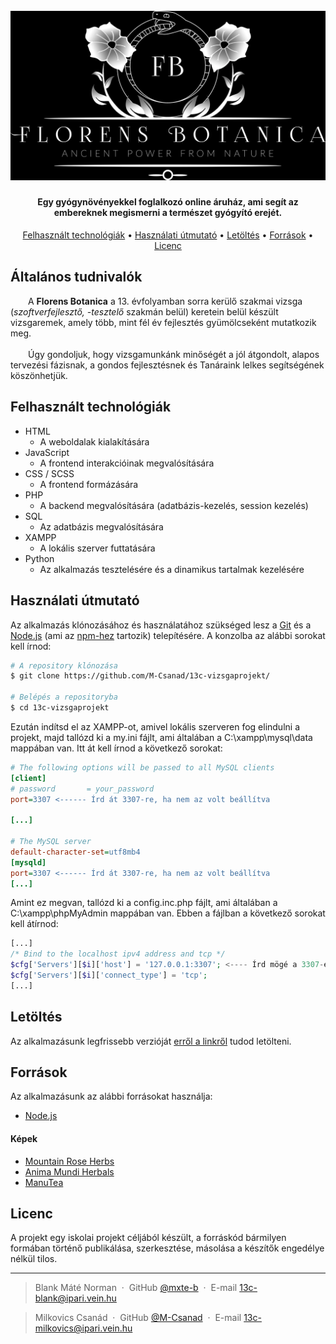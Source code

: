 
<h1 align="center">
  <br>
  <img src="./LOGO/herbalLogo_black.png" alt="Florens Botanica" width="600">

</h1>

<h4 align="center">Egy gyógynövényekkel foglalkozó online áruház, ami segít az embereknek megismerni a természet gyógyító erejét.</h4>

<p align="center">
  <a href="#felhasznált-technológiák">Felhasznált technológiák</a> •
  <a href="#használati-útmutató">Használati útmutató</a> •
  <a href="#letöltés">Letöltés</a> •
  <a href="#források">Források</a> •
  <a href="#licenc">Licenc</a>
</p>

## Általános tudnivalók
&emsp;&emsp;A <b>Florens Botanica</b> a 13. évfolyamban sorra kerülő szakmai vizsga (<i>szoftverfejlesztő, -tesztelő</i> szakmán belül) keretein belül készült vizsgaremek, amely több, mint fél év fejlesztés gyümölcseként mutatkozik meg. 
<br><br>&emsp;&emsp;Úgy gondoljuk, hogy vizsgamunkánk minőségét a jól átgondolt, alapos tervezési fázisnak, a gondos fejlesztésnek és Tanáraink lelkes segítségének köszönhetjük.
## Felhasznált technológiák
* HTML
  - A weboldalak kialakítására
* JavaScript
  - A frontend interakcióinak megvalósítására
* CSS / SCSS
  - A frontend formázására
* PHP
  - A backend megvalósítására (adatbázis-kezelés, session kezelés)
* SQL
  - Az adatbázis megvalósítására
* XAMPP
  - A lokális szerver futtatására
* Python
  - Az alkalmazás tesztelésére és a dinamikus tartalmak kezelésére
## Használati útmutató

Az alkalmazás klónozásához és használatához szükséged lesz a [Git](https://git-scm.com) és a [Node.js](https://nodejs.org/en/download/) (ami az [npm-hez](http://npmjs.com) tartozik) telepítésére. A konzolba az alábbi sorokat kell írnod:

```bash
# A repository klónozása
$ git clone https://github.com/M-Csanad/13c-vizsgaprojekt/

# Belépés a repositoryba
$ cd 13c-vizsgaprojekt
```
Ezután indítsd el az XAMPP-ot, amivel lokális szerveren fog elindulni a projekt, majd tallózd ki a my.ini fájlt, ami általában a C:\xampp\mysql\data mappában van. Itt át kell írnod a következő sorokat:
```ini
# The following options will be passed to all MySQL clients
[client]
# password       = your_password 
port=3307 <------ Írd át 3307-re, ha nem az volt beállítva

[...]

# The MySQL server
default-character-set=utf8mb4
[mysqld]
port=3307 <------ Írd át 3307-re, ha nem az volt beállítva
[...]
```
Amint ez megvan, tallózd ki a config.inc.php fájlt, ami általában a C:\xampp\phpMyAdmin mappában van. Ebben a fájlban a következő sorokat kell átírnod:
```php
[...]
/* Bind to the localhost ipv4 address and tcp */
$cfg['Servers'][$i]['host'] = '127.0.0.1:3307'; <---- Írd mögé a 3307-es portot (IP:3307)
$cfg['Servers'][$i]['connect_type'] = 'tcp';
[...]
```

## Letöltés

Az alkalmazásunk legfrissebb verzióját [erről a linkről](https://github.com/M-Csanad/13c-vizsgaprojekt/releases) tudod letölteni.

## Források

Az alkalmazásunk az alábbi forrásokat használja:

- [Node.js](https://nodejs.org/)
<h4>Képek</h4>

- [Mountain Rose Herbs](https://mountainroseherbs.com/)
- [Anima Mundi Herbals](https://animamundiherbals.com/)
- [ManuTea](https://www.manutea.hu/)


## Licenc

A projekt egy iskolai projekt céljából készült, a forráskód bármilyen formában történő publikálása, szerkesztése, másolása a készítők engedélye nélkül tilos.

---

> Blank Máté Norman &nbsp;&middot;&nbsp;
> GitHub [@mxte-b](https://github.com/mxte-b) &nbsp;&middot;&nbsp;
> E-mail [13c-blank@ipari.vein.hu](mailto:13c-blank@ipari.vein.hu)

> Milkovics Csanád &nbsp;&middot;&nbsp;
> GitHub [@M-Csanad](https://github.com/M-Csanad) &nbsp;&middot;&nbsp;
> E-mail [13c-milkovics@ipari.vein.hu](mailto:13c-milkovics@ipari.vein.hu)

